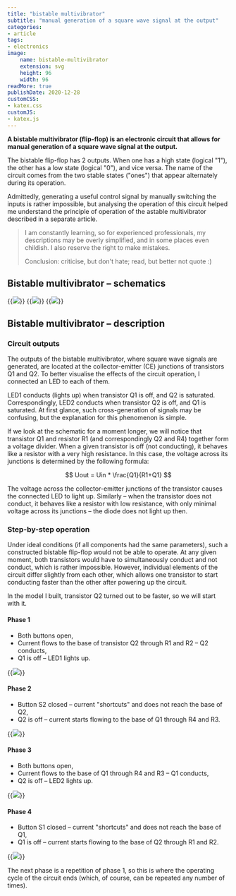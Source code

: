 ```yaml
---
title: "bistable multivibrator"
subtitle: "manual generation of a square wave signal at the output"
categories:
- article
tags:
- electronics
image:
    name: bistable-multivibrator 
    extension: svg
    height: 96
    width: 96
readMore: true
publishDate: 2020-12-28
customCSS:
- katex.css
customJS:
- katex.js
---
```

**A bistable multivibrator (flip-flop) is an electronic circuit that allows for manual generation of a square wave signal at the output.**
<!--more-->
The bistable flip-flop has 2 outputs. When one has a high state (logical "1"), the other has a low state (logical "0"), and vice versa. The name of the circuit comes from the two stable states ("ones") that appear alternately during its operation.

Admittedly, generating a useful control signal by manually switching the inputs is rather impossible, but analysing the operation of this circuit helped me understand the principle of operation of the astable multivibrator described in a separate article.

> I am constantly learning, so for experienced professionals, my descriptions may be overly simplified, and in some places even childish. I also reserve the right to make mistakes.
> 
> Conclusion: criticise, but don't hate; read, but better not quote :)

## Bistable multivibrator – schematics

{{<image src="bistable-multivibrator-20201227-bb.webp" caption="Bistable multivibrator – visualisation">}}
{{<image src="bistable-multivibrator-20201227-scheme.webp" caption="Bistable multivibrator – schematic">}}
{{<image src="bistable-multivibrator-20201227-photo.webp" caption="Bistable multivibrator  photo">}}

## Bistable multivibrator – description

### Circuit outputs

The outputs of the bistable multivibrator, where square wave signals are generated, are located at the collector-emitter (CE) junctions of transistors Q1 and Q2. To better visualise the effects of the circuit operation, I connected an LED to each of them.

LED1 conducts (lights up) when transistor Q1 is off, and Q2 is saturated. Correspondingly, LED2 conducts when transistor Q2 is off, and Q1 is saturated. At first glance, such cross-generation of signals may be confusing, but the explanation for this phenomenon is simple.

If we look at the schematic for a moment longer, we will notice that transistor Q1 and resistor R1 (and correspondingly Q2 and R4) together form a voltage divider. When a given transistor is off (not conducting), it behaves like a resistor with a very high resistance. In this case, the voltage across its junctions is determined by the following formula:


$$ Uout = Uin * \frac{Q1}{R1+Q1} $$

The voltage across the collector-emitter junctions of the transistor causes the connected LED to light up. Similarly – when the transistor does not conduct, it behaves like a resistor with low resistance, with only minimal voltage across its junctions – the diode does not light up then.

### Step-by-step operation

Under ideal conditions (if all components had the same parameters), such a constructed bistable flip-flop would not be able to operate. At any given moment, both transistors would have to simultaneously conduct and not conduct, which is rather impossible. However, individual elements of the circuit differ slightly from each other, which allows one transistor to start conducting faster than the other after powering up the circuit.

In the model I built, transistor Q2 turned out to be faster, so we will start with it.

#### Phase 1

- Both buttons open,
- Current flows to the base of transistor Q2 through R1 and R2 – Q2 conducts,
- Q1 is off – LED1 lights up.

{{<image src="bistable-multivibrator-20201227-mode-1.webp" caption="Bistable multivibrator – operation – phase 1">}}

#### Phase 2

- Button S2 closed – current "shortcuts" and does not reach the base of Q2,
- Q2 is off – current starts flowing to the base of Q1 through R4 and R3.

{{<image src="bistable-multivibrator-20201227-mode-2.webp" caption="Bistable multivibrator – operation – phase 2">}}

#### Phase 3

- Both buttons open,
- Current flows to the base of Q1 through R4 and R3 – Q1 conducts,
- Q2 is off – LED2 lights up.

{{<image src="bistable-multivibrator-20201227-mode-3.webp" caption="Bistable multivibrator – operation – phase 3">}}

#### Phase 4

- Button S1 closed – current "shortcuts" and does not reach the base of Q1,
- Q1 is off – current starts flowing to the base of Q2 through R1 and R2.

{{<image src="bistable-multivibrator-20201227-mode-4.webp" caption="Bistable multivibrator – operation – phase 4">}}

The next phase is a repetition of phase 1, so this is where the operating cycle of the circuit ends (which, of course, can be repeated any number of times).